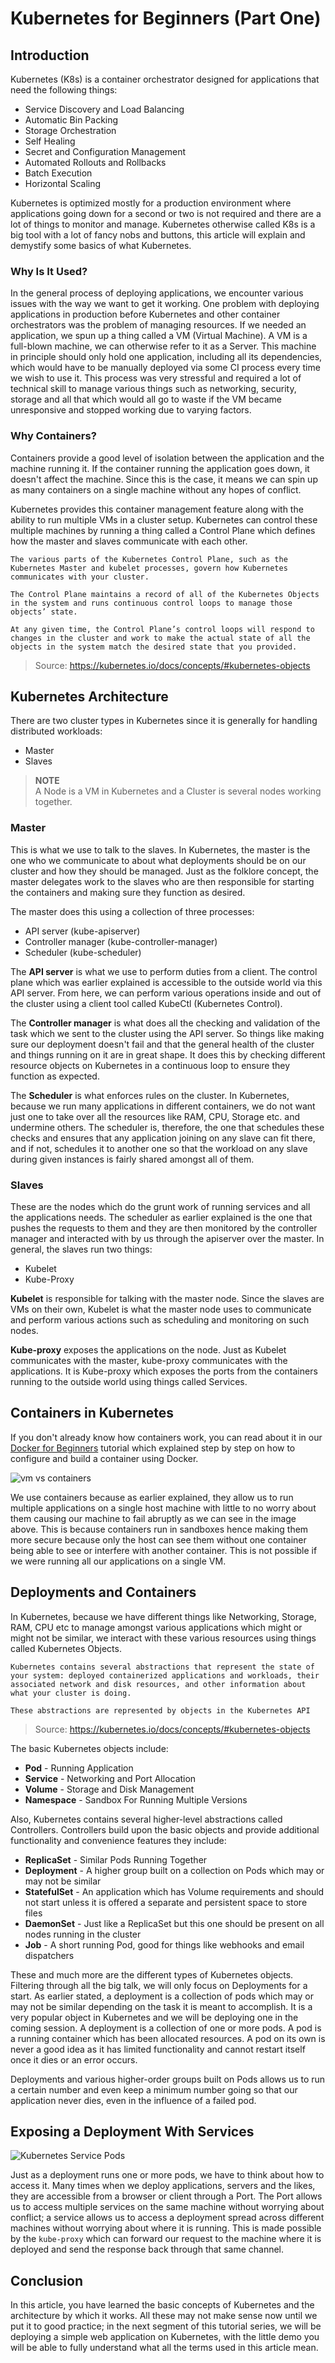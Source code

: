 # Kubernetes for Beginners (Part One)

## Introduction

Kubernetes (K8s) is a container orchestrator designed for applications that need the following things:

 - Service Discovery and Load Balancing
 - Automatic Bin Packing
 - Storage Orchestration
 - Self Healing
 - Secret and Configuration Management
 - Automated Rollouts and Rollbacks
 - Batch Execution
 - Horizontal Scaling

Kubernetes is optimized mostly for a production environment where applications going down for a second or two is not required and there are a lot of things to monitor and manage. Kubernetes otherwise called K8s is a big tool with a lot of fancy nobs and buttons, this article will explain and demystify some basics of what Kubernetes.

### Why Is It Used?

In the general process of deploying applications, we encounter various issues with the way we want to get it working. One problem with deploying applications in production before Kubernetes and other container orchestrators was the problem of managing resources. If we needed an application, we spun up a thing called a VM (Virtual Machine). A VM is a full-blown machine, we can otherwise refer to it as a Server. This machine in principle should only hold one application, including all its dependencies, which would have to be manually deployed via some CI process every time we wish to use it. This process was very stressful and required a lot of technical skill to manage various things such as networking, security, storage and all that which would all go to waste if the VM became unresponsive and stopped working due to varying factors.

### Why Containers?

Containers provide a good level of isolation between the application and the machine running it. If the container running the application goes down, it doesn't affect the machine. Since this is the case, it means we can spin up as many containers on a single machine without any hopes of conflict.

Kubernetes provides this container management feature along with the ability to run multiple VMs in a cluster setup. Kubernetes can control these multiple machines by running a thing called a Control Plane which defines how the master and slaves communicate with each other.

```
The various parts of the Kubernetes Control Plane, such as the Kubernetes Master and kubelet processes, govern how Kubernetes communicates with your cluster.

The Control Plane maintains a record of all of the Kubernetes Objects in the system and runs continuous control loops to manage those objects’ state.

At any given time, the Control Plane’s control loops will respond to changes in the cluster and work to make the actual state of all the objects in the system match the desired state that you provided.
```
> Source: https://kubernetes.io/docs/concepts/#kubernetes-objects

## Kubernetes Architecture

There are two cluster types in Kubernetes since it is generally for handling distributed workloads:

 -  Master
 -  Slaves

> **NOTE** </br>
> A Node is a VM in Kubernetes and a Cluster is several nodes working together.

### Master

This is what we use to talk to the slaves. In Kubernetes, the master is the one who we communicate to about what deployments should be on our cluster and how they should be managed. Just as the folklore concept, the master delegates work to the slaves who are then responsible for starting the containers and making sure they function as desired.

The master does this using a collection of three processes:
 - API server (kube-apiserver)
 - Controller manager (kube-controller-manager)
 - Scheduler (kube-scheduler)

The **API server** is what we use to perform duties from a client. The control plane which was earlier explained is accessible to the outside world via this API server. From here, we can perform various operations inside and out of the cluster using a client tool called KubeCtl (Kubernetes Control).

The **Controller manager** is what does all the checking and validation of the task which we sent to the cluster using the API server. So things like making sure our deployment doesn't fail and that the general health of the cluster and things running on it are in great shape. It does this by checking different resource objects on  Kubernetes in a continuous loop to ensure they function as expected.

The **Scheduler** is what enforces rules on the cluster. In Kubernetes, because we run many applications in different containers, we do not want just one to take over all the resources like RAM, CPU, Storage etc. and undermine others. The scheduler is, therefore, the one that schedules these checks and ensures that any application joining on any slave can fit there, and if not, schedules it to another one so that the workload on any slave during given instances is fairly shared amongst all of them.

### Slaves

These are the nodes which do the grunt work of running services and all the applications needs. The scheduler as earlier explained is the one that pushes the requests to them and they are then monitored by the controller manager and interacted with by us through the apiserver over the master. In general, the slaves run two things:

 - Kubelet
 - Kube-Proxy

**Kubelet** is responsible for talking with the master node. Since the slaves are VMs on their own, Kubelet is what the master node uses to communicate and perform various actions such as scheduling and monitoring on such nodes.

**Kube-proxy** exposes the applications on the node. Just as Kubelet communicates with the master, kube-proxy communicates with the applications. It is Kube-proxy which exposes the ports from the containers running to the outside world using things called Services.

## Containers in Kubernetes

If you don't already know how containers work, you can read about it in our [Docker for Beginners]() tutorial which explained step by step on how to configure and build a container using Docker.

![vm vs containers](https://res.cloudinary.com/ichtrojan/image/upload/v1567474875/vm_vs_con_sbj57m.png)

We use containers because as earlier explained, they allow us to run multiple applications on a single host machine with little to no worry about them causing our machine to fail abruptly as we can see in the image above. This is because containers run in sandboxes hence making them more secure because only the host can see them without one container being able to see or interfere with another container. This is not possible if we were running all our applications on a single VM.

## Deployments and Containers

In Kubernetes, because we have different things like Networking, Storage, RAM, CPU etc to manage amongst various applications which might or might not be similar, we interact with these various resources using things called Kubernetes Objects.

```
Kubernetes contains several abstractions that represent the state of your system: deployed containerized applications and workloads, their associated network and disk resources, and other information about what your cluster is doing.

These abstractions are represented by objects in the Kubernetes API
```
> Source: https://kubernetes.io/docs/concepts/#kubernetes-objects

The basic Kubernetes objects include:

* **Pod** - Running Application
* **Service** - Networking and Port Allocation
* **Volume** - Storage and Disk Management
* **Namespace** - Sandbox For Running Multiple Versions

Also, Kubernetes contains several higher-level abstractions called Controllers. Controllers build upon the basic objects and provide additional functionality and convenience features they include:

* **ReplicaSet** - Similar Pods Running Together
* **Deployment** -  A higher group built on a collection on Pods which may or may not be similar
* **StatefulSet** - An application which has Volume requirements and should not start unless it is offered a separate and persistent space to store files
* **DaemonSet** - Just like a ReplicaSet but this one should be present on all nodes running in the cluster
* **Job** - A short running Pod, good for things like webhooks and email dispatchers


These and much more are the different types of Kubernetes objects. Filtering through all the big talk, we will only focus on Deployments for a start. As earlier stated, a deployment is a collection of pods which may or may not be similar depending on the task it is meant to accomplish. It is a very popular object in Kubernetes and we will be deploying one in the coming session. A deployment is a collection of one or more pods. A pod is a running container which has been allocated resources. A pod on its own is never a good idea as it has limited functionality and cannot restart itself once it dies or an error occurs.

Deployments and various higher-order groups built on Pods allows us to run a certain number and even keep a minimum number going so that our application never dies, even in the influence of a failed pod.

## Exposing a Deployment With Services

![Kubernetes Service Pods](https://res.cloudinary.com/ichtrojan/image/upload/v1567468522/bak2_ndewpp.png)

Just as a deployment runs one or more pods, we have to think about how to access it. Many times when we deploy applications, servers and the likes, they are accessible from a browser or client through a Port. The Port allows us to access multiple services on the same machine without worrying about conflict; a service allows us to access a deployment spread across different machines without worrying about where it is running. This is made possible by the `kube-proxy` which can forward our request to the machine where it is deployed and send the response back through that same channel.

## Conclusion

In this article, you have learned the basic concepts of Kubernetes and the architecture by which it works. All these may not make sense now until we put it to good practice; in the next segment of this tutorial series, we will be deploying a simple web application on Kubernetes, with the little demo you will be able to fully understand what all the terms used in this article mean.
